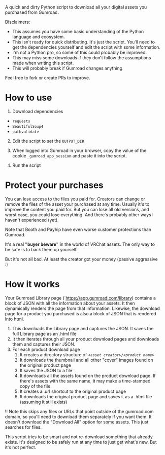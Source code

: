 A quick and dirty Python script to download all your digital assets you purchased from Gumroad. 

Disclaimers:
* This assumes you have some basic understanding of the Python language and ecosystem.
* This isn't ready for quick distributing. It's just the script. You'll need to get the dependencies yourself and edit the script with some information.
* I'm not a Python pro, so some of this could probably be improved.
* This may miss some downloads if they don't follow the assumptions made when writing this script.
* This will probably break if Gumroad changes anything.

Feel free to fork or create PRs to improve.

# How to use

1. Download dependencies
* `requests`
* `BeautifulSoup4`
* `pathvalidate`

2. Edit the script to set the `OUTPUT_DIR`

3. When logged into Gumroad in your browser, copy the value of the cookie `_gumroad_app_session` and paste it into the script.

4. Run the script

# Protect your purchases

You can lose access to the files you paid for. Creators can change or remove the files of the asset your purchased at any time. Usually it's to improve the content you paid for. But you can lose all old versions, and worst case, you could lose everything. And there's probably other ways I haven't experienced (yet).

Note that Booth and Payhip have even worse customer protections than Gumroad.

It's a real **"buyer beware"** in the world of VRChat assets. The only way to be safe is to back them up yourself.

But it's not all bad. At least the creator got your money (passive aggressive :)

# How it works

Your Gumroad Library page (`https://app.gumroad.com/library) contains a block of JSON with all the information about your assets. It then dynamically renders the page from that information. Likewise, the download page for a product you purchased is also a block of JSON that is rendered into html.

1. This downloads the Library page and captures the JSON. It saves the full Library page as an .html file
2. It then iterates through all your product download pages and downloads them and captures their JSON. 
3. For each product download page
    1. It creates a directory structure of *`<asset creator>/<product name>`*
    2. It downloads the thumbnail and all other "cover" images found on the original product page
    3. It saves the JSON to a file
    4. It downloads all the assets found on the product download page. If there's assets with the same name, it may make a time-stamped copy of the file.
    5. It creates a .url shortcut to the original product page
    6. It downloads the original product page and saves it as a .html file (assuming it still exists)

!! Note this skips any files or URLs that point outside of the gumroad.com domain, so you'll need to download them separately if you want them. It doesn't download the "Download All" option for some assets. This just searches for files. 

This script tries to be smart and not re-download something that already exists. It's designed to be safely run at any time to just get what's new. But it's not perfect.
